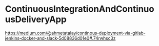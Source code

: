# ContinuousIntegrationAndContinuousDeliveryApp


https://medium.com/@ahmetatalay/continous-deployment-via-gitlab-jenkins-docker-and-slack-5d08836d01e0#.74rwhsc3z
